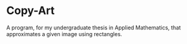 # Copy-Art
A program, for my undergraduate thesis in Applied Mathematics, that approximates a given image using rectangles.
